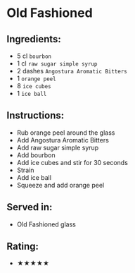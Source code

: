 # Old Fashioned

## Ingredients:
- 5 cl `bourbon`
- 1 cl `raw sugar simple syrup`
- 2 dashes `Angostura Aromatic Bitters`
- 1 `orange peel`
- 8 `ice cubes`
- 1 `ice ball`

## Instructions:
- Rub orange peel around the glass
- Add Angostura Aromatic Bitters
- Add raw sugar simple syrup
- Add bourbon
- Add ice cubes and stir for 30 seconds
- Strain
- Add ice ball
- Squeeze and add orange peel

## Served in:
- Old Fashioned glass

## Rating:
- ★★★★★